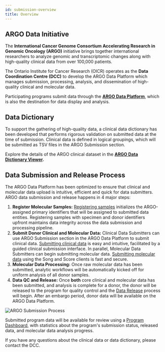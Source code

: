 ```yaml
---
id: submission-overview
title: Overview
---
```


## ARGO Data Initiative

The **International Cancer Genome Consortium Accelerating Research in Genomic Oncology (ARGO)** initiative brings together international researchers to analyze genomic and transcriptomic changes along with high-quality clinical data from over 100,000 patients.

The Ontario Institute for Cancer Research (OICR) operates as the **Data Coordination Centre (DCC)** to develop the ARGO Data Platform which manages submission, processing, analysis, and dissemination of high-quality clinical and molecular data.

Participating programs submit data through the **[ARGO Data Platform](https://platform.icgc-argo.org/)**, which is also the destination for data display and analysis.

## Data Dictionary

To support the gathering of high-quality data, a clinical data dictionary has been developed that performs rigorous validation on submitted data at the time of submission. Clinical data is defined in logical groupings, which will be submitted as TSV files in the ARGO Submission section.

Explore the details of the ARGO clinical dataset in the **[ARGO Data Dictionary Viewer](/dictionary).**

## Data Submission and Release Process

The ARGO Data Platform has been optimized to ensure that clinical and molecular data upload is intuitive, efficient and quick for data submitters. ARGO data submission and release happens in 4 major steps:

1. **Register Molecular Samples:** [Registering samples](registering-samples) initializes the ARGO-assigned primary identifiers that will be assigned to submitted data entities. Registering samples with specimen and donor identifiers upfront maintains data integrity across the data submission and processing pipeline.
1. **Submit Donor Clinical and Molecular Data:** Clinical Data Submitters can use ARGO Submission section in the ARGO Data Platform to submit clinical data. [Submitting clinical data](submitting-clinical-data) is easy and intuitive, facilitated by a guided clinical submission interface. In parallel, Molecular Data Submitters can begin submitting molecular data. [Submitting molecular data](submitting-molecular-data) using the Song and Score clients is fast and secure.
1. **Molecular Data Processing:** Once raw molecular data has been submitted, analytic workflows will be automatically kicked off for uniform analysis of all donor samples.
1. **Data QC and Release:** Once **both** core clinical and molecular data has been submitted, and analysis is complete for a donor, the donor will be released to the program for quality control and the [Data Release](data-release-schedule) process will begin. After an embargo period, donor data will be available on the ARGO Data Platform.

![ARGO Submission Process](../img/ARGO-submission-process.png)

Submitted program data will be available for review using a [Program Dashboard](/docs/submitted-data), with statistics about the program's submission status, released data, and molecular data analysis progress.

If you have any questions about the clinical data or data dictionary, please contact the DCC.
